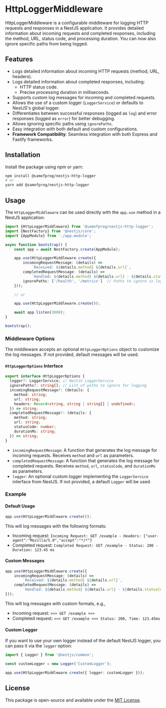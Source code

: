 
# HttpLoggerMiddleware

HttpLoggerMiddleware is a configurable middleware for logging HTTP requests and responses in a NestJS application. It provides detailed information about incoming requests and completed responses, including the method, URL, status code, and processing duration. You can now also ignore specific paths from being logged.

## Features

- Logs detailed information about incoming HTTP requests (method, URL, headers).
- Logs detailed information about completed responses, including:
  - HTTP status code.
  - Precise processing duration in milliseconds.
- Supports custom log messages for incoming and completed requests.
- Allows the use of a custom logger (`LoggerService`) or defaults to NestJS's global logger.
- Differentiates between successful responses (logged as `log`) and error responses (logged as `error`) for better debugging.
- Allows ignoring specific paths using `ignorePaths`.
- Easy integration with both default and custom configurations.
- **Framework Compatibility**: Seamless integration with both Express and Fastify frameworks.

## Installation

Install the package using npm or yarn:

```bash
npm install @samofprog/nestjs-http-logger 
# or  
yarn add @samofprog/nestjs-http-logger
```

## Usage

The `HttpLoggerMiddleware` can be used directly with the `app.use` method in a NestJS application:

```typescript
import {HttpLoggerMiddleware} from '@samofprog/nestjs-http-logger';
import {NestFactory} from '@nestjs/core';
import {AppModule} from './app.module';

async function bootstrap() {
    const app = await NestFactory.create(AppModule);

    app.use(HttpLoggerMiddleware.create({
        incomingRequestMessage: (details) => 
            `Received: ${details.method} ${details.url}`,
        completedRequestMessage: (details) =>
            `Handled: ${details.method} ${details.url} - ${details.statusCode} (${details.durationMs} ms)`,
        ignorePaths: ['/health', '/metrics']  // Paths to ignore in logs
    }));

    // or

    app.use(HttpLoggerMiddleware.create());

    await app.listen(3000);
}

bootstrap();
```

### Middleware Options

The middleware accepts an optional `HttpLoggerOptions` object to customize the log messages. If not provided, default messages will be used.

#### `HttpLoggerOptions` Interface

```typescript
export interface HttpLoggerOptions {
  logger?: LoggerService; // NestJS LoggerService
  ignorePaths?: string[]; // List of paths to ignore for logging
  incomingRequestMessage?: (details: {
    method: string;
    url: string;
    headers: Record<string, string | string[] | undefined>;
  }) => string;
  completedRequestMessage?: (details: {
    method: string;
    url: string;
    statusCode: number;
    durationMs: string;
  }) => string;
}
```

- `incomingRequestMessage`: A function that generates the log message for incoming requests. Receives `method` and `url` as parameters.
- `completedRequestMessage`: A function that generates the log message for completed requests. Receives `method`, `url`, `statusCode`, and `durationMs` as parameters.
- `logger`: An optional custom logger implementing the `LoggerService` interface from NestJS. If not provided, a default `Logger` will be used.


### Example

#### Default Usage

```typescript
app.use(HttpLoggerMiddleware.create());
```

This will log messages with the following formats:

- Incoming request: `Incoming Request: GET /example - Headers: {"user-agent":"Mozilla/5.0","accept":"*/*"}`
- Completed request: `Completed Request: GET /example - Status: 200 - Duration: 123.45 ms`

#### Custom Messages

```typescript
app.use(HttpLoggerMiddleware.create({
    incomingRequestMessage: (details) => 
        `Received: ${details.method} ${details.url}`,
    completedRequestMessage: (details) =>
        `Handled: ${details.method} ${details.url} - ${details.statusCode} (${details.durationMs} ms)`
}));
```

This will log messages with custom formats, e.g.,

- Incoming request: `>>> GET /example >>>`
- Completed request: `<<< GET /example <<< Status: 200, Time: 123.45ms`

#### Custom Logger

If you want to use your own logger instead of the default NestJS logger, you can pass it via the `logger` option:

```typescript
import { Logger } from '@nestjs/common';

const customLogger = new Logger('CustomLogger');

app.use(HttpLoggerMiddleware.create({ logger: customLogger }));
```


## License

This package is open-source and available under the [MIT License](https://mit-license.org/).